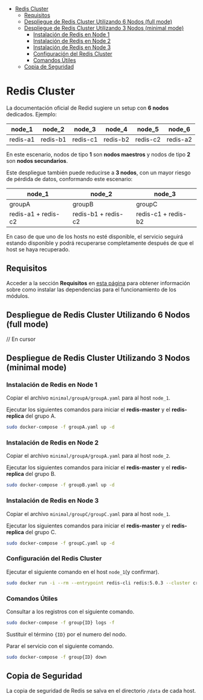 <!-- TOC -->

- [Redis Cluster](#redis-cluster)
  - [Requisitos](#requisitos)
  - [Despliegue de Redis Cluster Utilizando 6 Nodos (full mode)](#despliegue-de-redis-cluster-utilizando-6-nodos-full-mode)
  - [Despliegue de Redis Cluster Utilizando 3 Nodos (minimal mode)](#despliegue-de-redis-cluster-utilizando-3-nodos-minimal-mode)
    - [Instalación de Redis en Node 1](#instalación-de-redis-en-node-1)
    - [Instalación de Redis en Node 2](#instalación-de-redis-en-node-2)
    - [Instalación de Redis en Node 3](#instalación-de-redis-en-node-3)
    - [Configuración del Redis Cluster](#configuración-del-redis-cluster)
    - [Comandos Útiles](#comandos-útiles)
  - [Copia de Seguridad](#copia-de-seguridad)

<!-- TOC -->

# Redis Cluster

La documentación oficial de Redid sugiere un setup con **6 nodos** dedicados. Ejemplo:

|node_1|node_2|node_3|node_4|node_5|node_6|
|-|-|-|-|-|-|
|redis-a1|redis-b1|redis-c1|redis-b2|redis-c2|redis-a2|

En este escenario, nodos de tipo **1** son **nodos maestros** y nodos de tipo **2** son **nodos secundarios**.  

Este despliegue también puede reducirse a **3 nodos**, con un mayor riesgo de pérdida de datos, conformando este escenario:

|node_1|node_2|node_3|
|-|-|-|
|groupA|groupB|groupC|
|redis-a1 + redis-c2|redis-b1 + redis-c2|redis-c1 + redis-b2|

En caso de que uno de los hosts no esté disponible, el servicio seguirá estando disponible y podrá recuperarse completamente después de que el host se haya recuperado.

## Requisitos

Acceder a la sección **Requisitos** en [esta página](../README.md) para obtener información sobre como instalar las dependencias para el funcionamiento de los módulos.

## Despliegue de Redis Cluster Utilizando 6 Nodos (full mode)

// En cursor

## Despliegue de Redis Cluster Utilizando 3 Nodos (minimal mode)

### Instalación de Redis en Node 1

Copiar el archivo ``minimal/groupA/groupA.yaml`` para al host ``node_1``.

Ejecutar los siguientes comandos para iniciar el **redis-master** y el **redis-replica** del grupo A.

```bash
sudo docker-compose -f groupA.yaml up -d
```

### Instalación de Redis en Node 2

Copiar el archivo ``minimal/groupA/groupA.yaml`` para al host ``node_2``.

Ejecutar los siguientes comandos para iniciar el **redis-master** y el **redis-replica** del grupo B.

```bash
sudo docker-compose -f groupB.yaml up -d
```

### Instalación de Redis en Node 3

Copiar el archivo ``minimal/groupC/groupC.yaml`` para al host ``node_1``.

Ejecutar los siguientes comandos para iniciar el **redis-master** y el **redis-replica** del grupo C.

```bash
sudo docker-compose -f groupC.yaml up -d
```

### Configuración del Redis Cluster

Ejecutar el siguiente comando en el host ``node_1``(y confirmar).

```bash
sudo docker run -i --rm --entrypoint redis-cli redis:5.0.3 --cluster create node_1:6379 node_2:6379 node_3:6379 node_1:6380 node_3:6380 node_2:6380 --cluster-replicas 1
```

### Comandos Útiles

Consultar a los registros con el siguiente comando.

```bash
sudo docker-compose -f group{ID} logs -f
```

Sustituir el término ``{ID}`` por el numero del nodo.

Parar el servicio con el siguiente comando.

```bash
sudo docker-compose -f group{ID} down
```

## Copia de Seguridad

La copia de seguridad de Redis se salva en el directorio ``/data`` de cada host.

